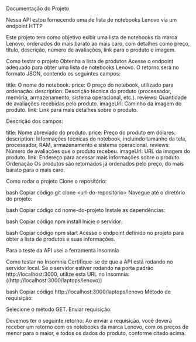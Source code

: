 Documentação do Projeto

Nessa API estou fornecendo uma de lista de notebooks Lenovo via um endpoint HTTP

Este projeto tem como objetivo exibir uma lista de notebooks da marca Lenovo, ordenados do mais barato ao mais caro, com detalhes como preço, título, descrição, número de avaliações, link para o produto e imagem.

Como testar o projeto
Obtenha a lista de produtos Acesse o endpoint adequado para obter uma lista de notebooks Lenovo. O retorno será no formato JSON, contendo os seguintes campos:

title: O nome do notebook.
price: O preço do notebook, utilizado para ordenação.
description: Descrição técnica do produto (processador, memória, armazenamento, sistema operacional, etc.).
reviews: Quantidade de avaliações recebidas pelo produto.
imageUrl: Caminho da imagem do produto.
link: Link para mais detalhes sobre o produto.

Descrição dos campos:

title: Nome abreviado do produto.
price: Preço do produto em dólares.
description: Informações técnicas do notebook, incluindo tamanho da tela, processador, RAM, armazenamento e sistema operacional.
reviews: Número de avaliações que o produto recebeu.
imageUrl: URL da imagem do produto.
link: Endereço para acessar mais informações sobre o produto.
Ordenação Os produtos são retornados já ordenados pelo preço, do mais barato para o mais caro.

Como rodar o projeto
Clone o repositório:

bash
Copiar código
git clone <url-do-repositório>
Navegue até o diretório do projeto:

bash
Copiar código
cd nome-do-projeto
Instale as dependências:

bash
Copiar código
npm install
Inicie o servidor:

bash
Copiar código
npm start
Acesse o endpoint definido no projeto para obter a lista de produtos e suas informações.

Para o teste da API usei a ferramenta insomnia 

Como testar no Insomnia
Certifique-se de que a API está rodando no servidor local. Se o servidor estiver rodando na porta padrão http://localhost:3000, utilize esta URL no Insomnia: ((http://localhost:3000/laptops/lenovo))

bash
Copiar código
http://localhost:3000/laptops/lenovo
Método de requisição:

Selecione o método GET.
Enviar requisição:

Devemos ter o seguinte retorno:
Ao enviar a requisição, você deverá receber um retorno com os notebooks da marca Lenovo, com os preços de menor para o maior, e todos os dados do produto, conforme citado acima.
